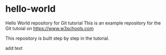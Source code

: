 # hello-world
Hello World repository for Git tutorial
This is an example repository for the Git tutoial on https://www.w3schools.com

This repository is built step by step in the tutorial.

add text  

